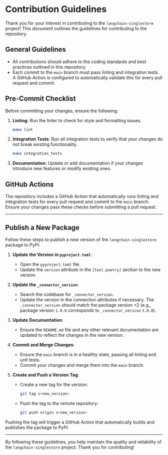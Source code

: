 # Contribution Guidelines

Thank you for your interest in contributing to the `langchain-singlestore` project! This document outlines the guidelines for contributing to the repository.

## General Guidelines

- All contributions should adhere to the coding standards and best practices outlined in this repository.
- Each commit to the `main` branch must pass linting and integration tests. A GitHub Action is configured to automatically validate this for every pull request and commit.

## Pre-Commit Checklist

Before committing your changes, ensure the following:

1. **Linting**: Run the linter to check for style and formatting issues.
   ```bash
   make lint
   ```

2. **Integration Tests**: Run all integration tests to verify that your changes do not break existing functionality.
   ```bash
   make integration_tests
   ```

3. **Documentation**: Update or add documentation if your changes introduce new features or modify existing ones.

## GitHub Actions

The repository includes a GitHub Action that automatically runs linting and integration tests for every pull request and commit to the `main` branch. Ensure your changes pass these checks before submitting a pull request.

---

## Publish a New Package

Follow these steps to publish a new version of the `langchain-singlestore` package to PyPI:

1. **Update the Version in `pyproject.toml`**:
   - Open the `pyproject.toml` file.
   - Update the `version` attribute in the `[tool.poetry]` section to the new version.

2. **Update the `_connector_version`**:
   - Search the codebase for `_connector_version`.
   - Update the version in the connection attributes if necessary. The `_connector_version` should match the package version +2 (e.g., package version `1.0.0` corresponds to `_connector_version` `3.0.0`).

3. **Update Documentation**:
   - Ensure the `README.md` file and any other relevant documentation are updated to reflect the changes in the new version.

4. **Commit and Merge Changes**:
   - Ensure the `main` branch is in a healthy state, passing all linting and unit tests.
   - Commit your changes and merge them into the `main` branch.

5. **Create and Push a Version Tag**:
   - Create a new tag for the version:
     ```bash
     git tag v<new_version>
     ```
   - Push the tag to the remote repository:
     ```bash
     git push origin v<new_version>
     ```

Pushing the tag will trigger a GitHub Action that automatically builds and publishes the package to PyPI.

---

By following these guidelines, you help maintain the quality and reliability of the `langchain-singlestore` project. Thank you for contributing!
